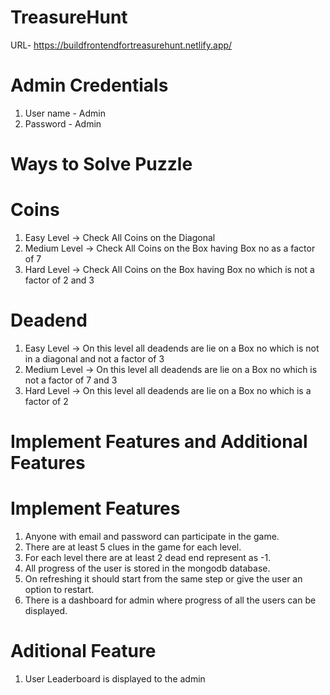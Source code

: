 # TreasureHunt
URL- https://buildfrontendfortreasurehunt.netlify.app/

# Admin Credentials

1) User name - Admin
2) Password - Admin


# Ways to Solve Puzzle

# Coins 
1) Easy Level   -> Check All Coins on the Diagonal
2) Medium Level -> Check All Coins on the Box having Box no as a factor of 7 
3) Hard Level   -> Check All Coins on the Box having Box no which is not a factor of 2 and 3


# Deadend 
1) Easy Level   -> On this level all deadends are lie on a Box no which is not in a diagonal and not a factor of 3
2) Medium Level -> On this level all deadends are lie on a Box no which is not a factor of 7 and 3
3) Hard Level   -> On this level all deadends are lie on a Box no which is a factor of 2




# Implement Features and Additional Features

# Implement Features

1) Anyone with email and password can participate in the game.
2) There are at least 5 clues in the game for each level.
3) For each level there are at least 2 dead end represent as -1.
4) All progress of the user is stored in the mongodb database.
5) On refreshing it should start from the same step or give the user an option to restart.
6) There is a dashboard for admin where progress of all the users can be displayed.


# Aditional Feature

1) User Leaderboard is displayed to the admin
